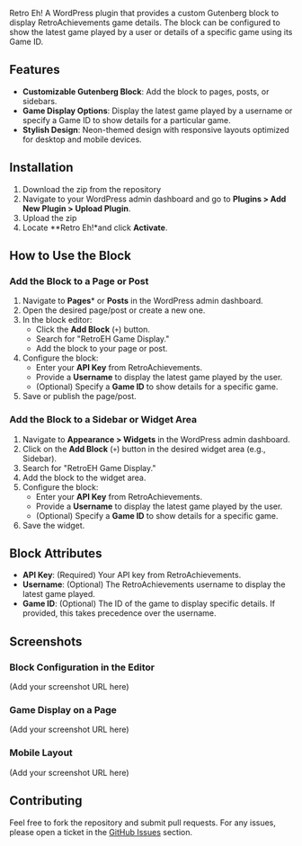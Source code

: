  Retro Eh!
 A WordPress plugin that provides a custom Gutenberg block to display RetroAchievements game details. 
 The block can be configured to show the latest game played by a user or details of a specific game using its Game ID.

 ## Features
 - **Customizable Gutenberg Block**: Add the block to pages, posts, or sidebars.
 - **Game Display Options**: Display the latest game played by a username or specify a Game ID to show details for a particular game.
 - **Stylish Design**: Neon-themed design with responsive layouts optimized for desktop and mobile devices.

 ## Installation
 1. Download the zip from the repository
 2. Navigate to your WordPress admin dashboard and go to **Plugins > Add New Plugin > Upload Plugin**.
 3. Upload the zip
 4. Locate **Retro Eh!*and click **Activate**.

 ## How to Use the Block
 ### Add the Block to a Page or Post
 1. Navigate to **Pages*** or **Posts** in the WordPress admin dashboard.
 2. Open the desired page/post or create a new one.
 3. In the block editor:
    - Click the **Add Block** (`+`) button.
    - Search for "RetroEH Game Display."
    - Add the block to your page or post.
 4. Configure the block:
    - Enter your **API Key** from RetroAchievements.
    - Provide a **Username** to display the latest game played by the user.
    - (Optional) Specify a **Game ID** to show details for a specific game.
 5. Save or publish the page/post.

 ### Add the Block to a Sidebar or Widget Area
 1. Navigate to **Appearance > Widgets** in the WordPress admin dashboard.
 2. Click on the **Add Block** (`+`) button in the desired widget area (e.g., Sidebar).
 3. Search for "RetroEH Game Display."
 4. Add the block to the widget area.
 5. Configure the block:
    - Enter your **API Key** from RetroAchievements.
    - Provide a **Username** to display the latest game played by the user.
    - (Optional) Specify a **Game ID** to show details for a specific game.
 6. Save the widget.

 ## Block Attributes
 - **API Key**: (Required) Your API key from RetroAchievements.
 - **Username**: (Optional) The RetroAchievements username to display the latest game played.
 - **Game ID**: (Optional) The ID of the game to display specific details. If provided, this takes precedence over the username.

 ## Screenshots
 ### Block Configuration in the Editor
 (Add your screenshot URL here)
 ### Game Display on a Page
 (Add your screenshot URL here)
 ### Mobile Layout
 (Add your screenshot URL here)

 ## Contributing
 Feel free to fork the repository and submit pull requests. For any issues, please open a ticket in the 
 [GitHub Issues](https://github.com/bythegram/retroeh/issues) section.
